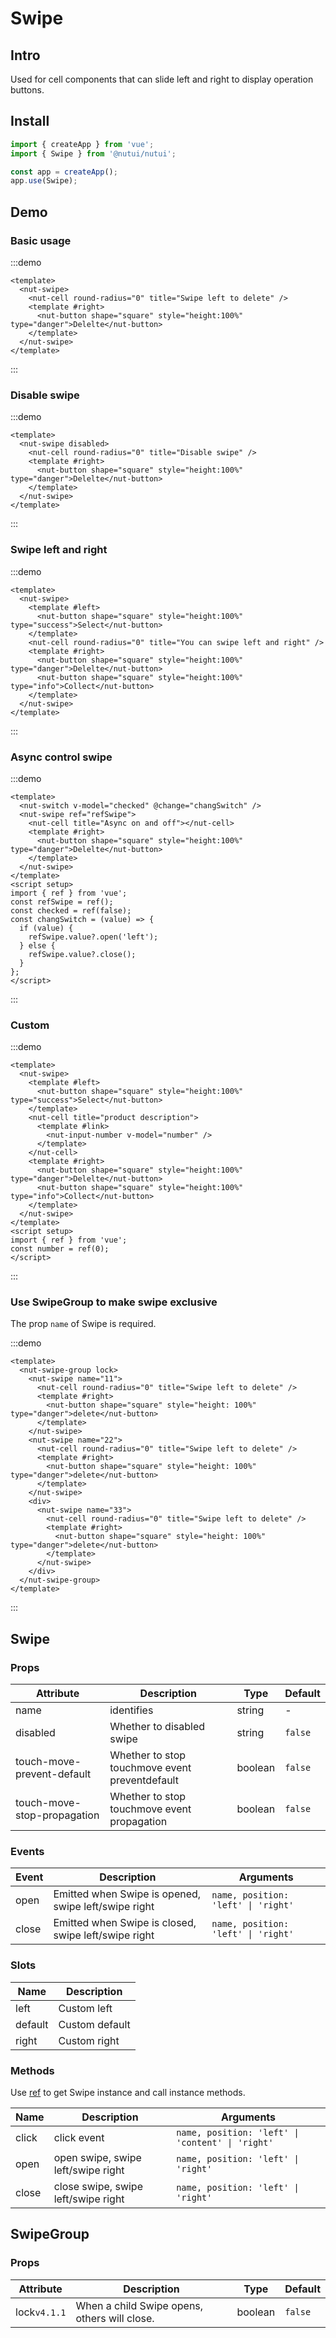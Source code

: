# Swipe

## Intro

Used for cell components that can slide left and right to display operation buttons.

## Install

```js
import { createApp } from 'vue';
import { Swipe } from '@nutui/nutui';

const app = createApp();
app.use(Swipe);
```

## Demo

### Basic usage

:::demo

```vue
<template>
  <nut-swipe>
    <nut-cell round-radius="0" title="Swipe left to delete" />
    <template #right>
      <nut-button shape="square" style="height:100%" type="danger">Delelte</nut-button>
    </template>
  </nut-swipe>
</template>
```

:::

### Disable swipe

:::demo

```vue
<template>
  <nut-swipe disabled>
    <nut-cell round-radius="0" title="Disable swipe" />
    <template #right>
      <nut-button shape="square" style="height:100%" type="danger">Delelte</nut-button>
    </template>
  </nut-swipe>
</template>
```

:::

### Swipe left and right

:::demo

```vue
<template>
  <nut-swipe>
    <template #left>
      <nut-button shape="square" style="height:100%" type="success">Select</nut-button>
    </template>
    <nut-cell round-radius="0" title="You can swipe left and right" />
    <template #right>
      <nut-button shape="square" style="height:100%" type="danger">Delelte</nut-button>
      <nut-button shape="square" style="height:100%" type="info">Collect</nut-button>
    </template>
  </nut-swipe>
</template>
```

:::

### Async control swipe

:::demo

```vue
<template>
  <nut-switch v-model="checked" @change="changSwitch" />
  <nut-swipe ref="refSwipe">
    <nut-cell title="Async on and off"></nut-cell>
    <template #right>
      <nut-button shape="square" style="height:100%" type="danger">Delelte</nut-button>
    </template>
  </nut-swipe>
</template>
<script setup>
import { ref } from 'vue';
const refSwipe = ref();
const checked = ref(false);
const changSwitch = (value) => {
  if (value) {
    refSwipe.value?.open('left');
  } else {
    refSwipe.value?.close();
  }
};
</script>
```

:::

### Custom

:::demo

```vue
<template>
  <nut-swipe>
    <template #left>
      <nut-button shape="square" style="height:100%" type="success">Select</nut-button>
    </template>
    <nut-cell title="product description">
      <template #link>
        <nut-input-number v-model="number" />
      </template>
    </nut-cell>
    <template #right>
      <nut-button shape="square" style="height:100%" type="danger">Delelte</nut-button>
      <nut-button shape="square" style="height:100%" type="info">Collect</nut-button>
    </template>
  </nut-swipe>
</template>
<script setup>
import { ref } from 'vue';
const number = ref(0);
</script>
```

:::

### Use SwipeGroup to make swipe exclusive

The prop `name` of Swipe is required.

:::demo

```vue
<template>
  <nut-swipe-group lock>
    <nut-swipe name="11">
      <nut-cell round-radius="0" title="Swipe left to delete" />
      <template #right>
        <nut-button shape="square" style="height: 100%" type="danger">delete</nut-button>
      </template>
    </nut-swipe>
    <nut-swipe name="22">
      <nut-cell round-radius="0" title="Swipe left to delete" />
      <template #right>
        <nut-button shape="square" style="height: 100%" type="danger">delete</nut-button>
      </template>
    </nut-swipe>
    <div>
      <nut-swipe name="33">
        <nut-cell round-radius="0" title="Swipe left to delete" />
        <template #right>
          <nut-button shape="square" style="height: 100%" type="danger">delete</nut-button>
        </template>
      </nut-swipe>
    </div>
  </nut-swipe-group>
</template>
```

:::

## Swipe

### Props

| Attribute | Description | Type | Default |
| --- | --- | --- | --- |
| name | identifies | string | - |
| disabled | Whether to disabled swipe | string | `false` |
| touch-move-prevent-default | Whether to stop touchmove event preventdefault | boolean | `false` |
| touch-move-stop-propagation | Whether to stop touchmove event propagation | boolean | `false` |

### Events

| Event | Description | Arguments |
| --- | --- | --- |
| open | Emitted when Swipe is opened, swipe left/swipe right | `name, position: 'left' \| 'right' ` |
| close | Emitted when Swipe is closed, swipe left/swipe right | `name, position: 'left' \| 'right' ` |

### Slots

| Name | Description |
| --- | --- |
| left | Custom left |
| default | Custom default |
| right | Custom right |

### Methods

Use [ref](https://vuejs.org/guide/essentials/template-refs.html) to get Swipe instance and call instance methods.

| Name | Description | Arguments |
| --- | --- | --- |
| click | click event | `name, position: 'left' \| 'content' \| 'right'` |
| open | open swipe, swipe left/swipe right | `name, position: 'left' \| 'right' ` |
| close | close swipe, swipe left/swipe right | `name, position: 'left' \| 'right' ` |

## SwipeGroup

### Props

| Attribute | Description | Type | Default |
| --- | --- | --- | --- |
| lock`v4.1.1` | When a child Swipe opens, others will close. | boolean | `false` |
